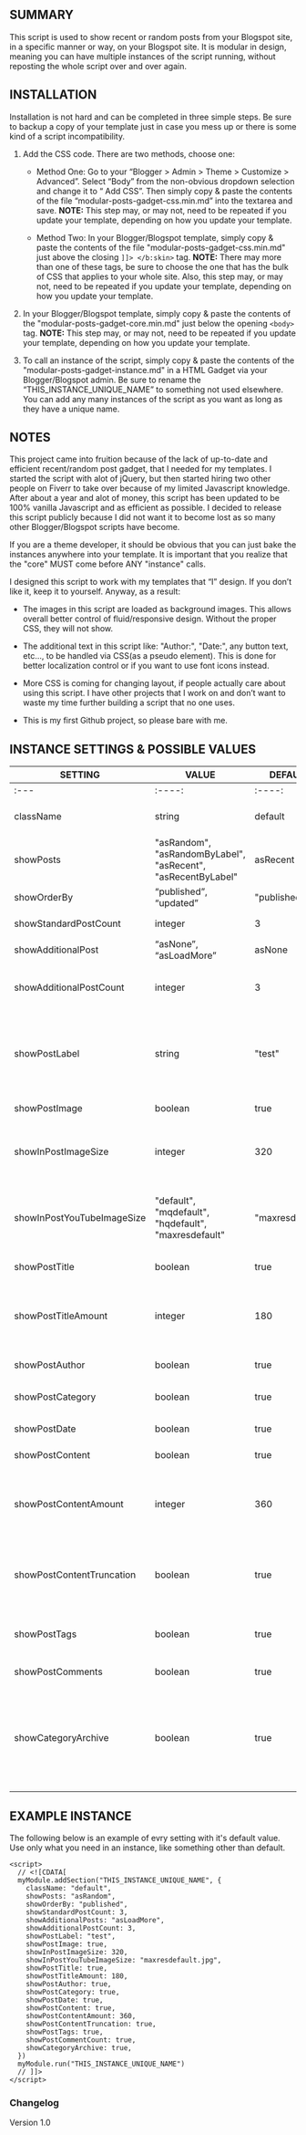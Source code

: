 ## SUMMARY ##

This script is used to show recent or random posts from your Blogspot site, in a specific manner or way, on your Blogspot site. It is modular in design, meaning you can have multiple instances of the script running, without reposting the whole script over and over again. 

## INSTALLATION ##

Installation is not hard and can be completed in three simple steps. Be sure to backup a copy of your template just in case you mess up or there is some kind of a script incompatibility.

1. Add the CSS code. There are two methods, choose one:

   - Method One: Go to your “Blogger > Admin > Theme > Customize > Advanced”. Select “Body” from the non-obvious dropdown selection and change it to “ Add CSS”. Then simply copy & paste the contents of the file “modular-posts-gadget-css.min.md” into the textarea and save. **NOTE:** This step may, or may not, need to be repeated if you update your template, depending on how you update your template.

   - Method Two: In your Blogger/Blogspot template, simply copy & paste the contents of the file "modular-posts-gadget-css.min.md" just above the closing `]]> </b:skin>` tag. **NOTE:** There may more than one of these tags, be sure to choose the one that has the bulk of CSS that applies to your whole site. Also, this step may, or may not, need to be repeated if you update your template, depending on how you update your template.

2. In your Blogger/Blogspot template, simply copy & paste the contents of the "modular-posts-gadget-core.min.md" just below the opening `<body>` tag. **NOTE:** This step may, or may not, need to be repeated if you update your template, depending on how you update your template.


3. To call an instance of the script, simply copy & paste the contents of the "modular-posts-gadget-instance.md" in a HTML Gadget via your Blogger/Blogspot admin. Be sure to rename the “THIS_INSTANCE_UNIQUE_NAME” to something not used elsewhere. You can add any many instances of the script as you want as long as they have a unique name.

## NOTES ##
This project came into fruition because of the lack of up-to-date and efficient recent/random post gadget, that I needed for my templates. I started the script with alot of jQuery, but then started hiring two other people on Fiverr to take over because of my limited Javascript knowledge. After about a year and alot of money, this script has been updated to be 100% vanilla Javascript and as efficient as possible. I decided to release this script publicly because I did not want it to become lost as so many other Blogger/Blogspot scripts have become.

If you are a theme developer, it should be obvious that you can just bake the instances anywhere into your template. It is important that you realize that the "core" MUST come before ANY "instance" calls.

I designed this script to work with my templates that “I” design. If you don’t like it, keep it to yourself. Anyway, as a result: 

* The images in this script are loaded as background images. This allows overall better control of fluid/responsive design. Without the proper CSS, they will not show.

* The additional text in this script like: "Author:", "Date:", any button text, etc…, to be handled via CSS(as a pseudo element). This is done for better localization control or if you want to use font icons instead.

* More CSS is coming for changing layout, if people actually care about using this script. I have other projects that I work on and don’t want to waste my time further building a script that no one uses.

* This is my first Github project, so please bare with me.

## INSTANCE SETTINGS & POSSIBLE VALUES ##
|SETTING|VALUE|DEFAULT|DESCRIPTION|
|-------|-------|-------|-------|
|:---|:----:|:----:|:---|
|className|string|default|The class name of the gadget so it can be styled by CSS.|
|showPosts|"asRandom", "asRandomByLabel", "asRecent", "asRecentByLabel"|asRecent|reserved|
|showOrderBy| “published”, “updated”|"published"|reserved|
|showStandardPostCount|integer|3|This is the number of posts to show.|
|showAdditionalPost| “asNone”, “asLoadMore”|asNone|reserved|
|showAdditionalPostCount|integer|3|This is the number of posts to show if more posts are loaded via Ajax.|
|showPostLabel|string|"test"|Shows posts that have a specific label(category or tag). This only works with `showPost` values: `asRandomByLabel` or `asRecentByLabel`.|
|showPostImage|boolean|true|This is self-explanatory.|
|showInPostImageSize|integer|320|This uses the first image found in a post. This only shows if `showPostImage` value is set to `true`.|
|showInPostYouTubeImageSize|"default", "mqdefault", "hqdefault", "maxresdefault"|"maxresdefault"|This is only for YouTube video thumbnail size. This only shows if `showPostImage` value is set to `true`.|
|showPostTitle|boolean|true|This is self-explanatory.|
|showPostTitleAmount|integer|180|The amount of characters to show for the post title. This only shows if `showPostTitle` value is set to `true`.|
|showPostAuthor|boolean|true|This is self-explanatory.|
|showPostCategory|boolean|true|Shows only first label(category or tag) alphabetically.|
|showPostDate|boolean|true|This is self-explanatory.|
|showPostContent|boolean|true|This is self-explanatory.|
|showPostContentAmount|integer|360|The amount of characters to show for the post content. This only shows if `showPostContent` value is set to `true`.|
|showPostContentTruncation|boolean|true|This adds an ellipsis(...) when the `showPostContentAmount` value is reached, or when a jump-link is detected in the post.|
|showPostTags|boolean|true|Shows a list of all labels(category or tags) used for the post.|
|showPostComments|boolean|true|This is self-explanatory.|
|showCategoryArchive|boolean|true|This shows a link to a list of posts by label equal to the `showPostLabel` value. This only shows if the `showPosts` value is equal to `asRandomByLabel` or `asRecentByLabel`.|

## EXAMPLE INSTANCE ##
The following below is an example of evry setting with it's default value. Use only what you need in an instance, like something other than default.

```
<script>
  // <![CDATA[
  myModule.addSection("THIS_INSTANCE_UNIQUE_NAME", { 
    className: "default",
    showPosts: "asRandom",
    showOrderBy: "published",
    showStandardPostCount: 3,
    showAdditionalPosts: "asLoadMore",
    showAdditionalPostCount: 3,
    showPostLabel: "test",
    showPostImage: true,
    showInPostImageSize: 320,
    showInPostYouTubeImageSize: "maxresdefault.jpg",
    showPostTitle: true,
    showPostTitleAmount: 180,
    showPostAuthor: true,
    showPostCategory: true,
    showPostDate: true,
    showPostContent: true,
    showPostContentAmount: 360,
    showPostContentTruncation: true,
    showPostTags: true,
    showPostCommentCount: true,
    showCategoryArchive: true,
  })
  myModule.run("THIS_INSTANCE_UNIQUE_NAME")
  // ]]>
</script>
```

### Changelog ###
Version 1.0
